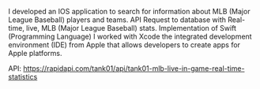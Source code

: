 I developed an IOS application to search for information about MLB  (Major League Baseball) players and teams.
API Request to database with Real-time, live, MLB (Major League Baseball) stats.
Implementation of Swift (Programming Language)
I worked with Xcode the integrated development environment (IDE) from Apple that allows developers to create apps for Apple platforms.

API: https://rapidapi.com/tank01/api/tank01-mlb-live-in-game-real-time-statistics

